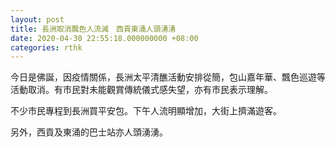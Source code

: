 ```yaml
---
layout: post
title: 長洲取消飄色人流減　西貢東涌人頭湧湧
date: 2020-04-30 22:55:18.000000000 +08:00
categories: rthk
---
```


今日是佛誕，因疫情關係，長洲太平清醮活動安排從簡，包山嘉年華、飄色巡遊等活動取消。有市民對未能觀賞傳統儀式感失望，亦有市民表示理解。

不少市民專程到長洲買平安包。下午人流明顯增加，大街上擠滿遊客。

另外，西貢及東涌的巴士站亦人頭湧湧。
